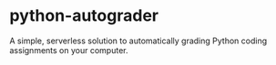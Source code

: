 # python-autograder
A simple, serverless solution to automatically grading Python coding assignments on your computer.
